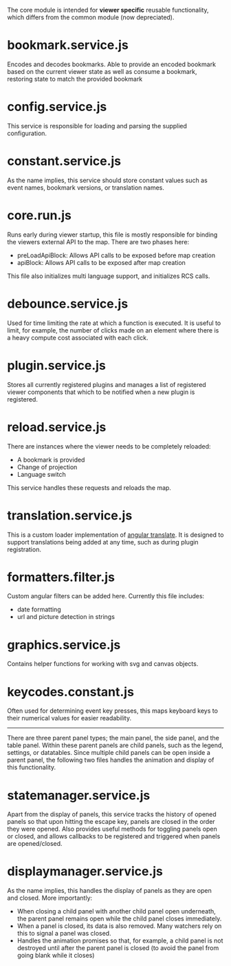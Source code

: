 The core module is intended for **viewer specific** reusable functionality, which differs from the common module (now depreciated).

# bookmark.service.js

Encodes and decodes bookmarks. Able to provide an encoded bookmark based on the current viewer state as well as consume a bookmark, restoring state to match the provided bookmark

# config.service.js

This service is responsible for loading and parsing the supplied configuration.

# constant.service.js

As the name implies, this service should store constant values such as event names, bookmark versions, or translation names.

# core.run.js

Runs early during viewer startup, this file is mostly responsible for binding the viewers external API to the map. There are two phases here:

- preLoadApiBlock: Allows API calls to be exposed before map creation
- apiBlock: Allows API calls to be exposed after map creation

This file also initializes multi language support, and initializes RCS calls.

# debounce.service.js

Used for time limiting the rate at which a function is executed. It is useful to limit, for example, the number of clicks made on an element where there is a heavy compute cost associated with each click.

# plugin.service.js

Stores all currently registered plugins and manages a list of registered viewer components that which to be notified when a new plugin is registered.

# reload.service.js

There are instances where the viewer needs to be completely reloaded:
- A bookmark is provided
- Change of projection
- Language switch

This service handles these requests and reloads the map.

# translation.service.js

This is a custom loader implementation of [angular translate](https://angular-translate.github.io/). It is designed to support translations being added at any time, such as during plugin registration.


# formatters.filter.js

Custom angular filters can be added here. Currently this file includes:
- date formatting
- url and picture detection in strings

# graphics.service.js

Contains helper functions for working with svg and canvas objects.

# keycodes.constant.js

Often used for determining event key presses, this maps keyboard keys to their numerical values for easier readability.


***

There are three parent panel types; the main panel, the side panel, and the table panel. Within these parent panels are child panels, such as the legend, settings, or datatables. Since multiple child panels can be open inside a parent panel, the following two files handles the animation and display of this functionality.

# statemanager.service.js

Apart from the display of panels, this service tracks the history of opened panels so that upon hitting the escape key, panels are closed in the order they were opened. Also provides useful methods for toggling panels open or closed, and allows callbacks to be registered and triggered when panels are opened/closed.

# displaymanager.service.js

As the name implies, this handles the display of panels as they are open and closed. More importantly:
- When closing a child panel with another child panel open underneath, the parent panel remains open while the child panel closes immediately.
- When a panel is closed, its data is also removed. Many watchers rely on this to signal a panel was closed.
- Handles the animation promises so that, for example, a child panel is not destroyed until after the parent panel is closed (to avoid the panel from going blank while it closes)
